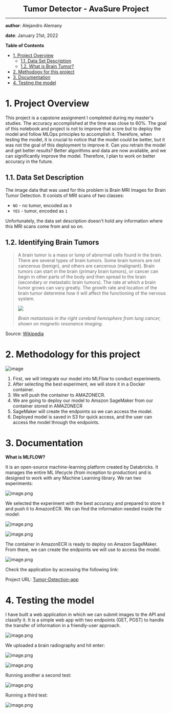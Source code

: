 **<center><font size=5>Tumor Detector - AvaSure Project</font></center>**
***
**author**: Alejandro Alemany

**date**: January 21st, 2022

**Table of Contents**
- <a href='#intro'>1. Project Overview</a> 
    - <a href='#dataset'>1.1. Data Set Description</a>
    - <a href='#tumor'>1.2. What is Brain Tumor?</a>
- <a href='#env'>2. Methodogy for this project</a>
- <a href='#import'>3. Documentation</a>
- <a href='#test'>4. Testing the model</a>

# <a id='intro'>1. Project Overview</a>

This project is a capstone assignment I completed during my master's studies. The accuracy accomplished at the time was close to 60%. 
The goal of this notebook and project is not to improve that score but to deploy the model and follow MLOps principles to accomplish it. Therefore, when testing the model, it is crucial to notice that the model could be better, but it was not the goal of this deployment to improve it. 
Can you retrain the model and get better results? Better algorithms and data are now available, and we can significantly improve the model. Therefore, I plan to work on better accuracy in the future.

## <a id='dataset'>1.1. Data Set Description</a>

The image data that was used for this problem is Brain MRI Images for Brain Tumor Detection. It conists of MRI scans of two classes:

* `NO` - no tumor, encoded as `0`
* `YES` - tumor, encoded as `1`

Unfortunately, the data set description doesn't hold any information where this MRI scans come from and so on.

## <a id='tumor'>1.2. Identifying Brain Tumors</a>

> A brain tumor is a mass or lump of abnormal cells found in the brain. There are several types of brain tumors. Some brain tumors are not cancerous (benign), and others are cancerous (malignant). Brain tumors can start in the brain (primary brain tumors), or cancer can begin in other parts of the body and then spread to the brain (secondary or metastatic brain tumors). The rate at which a brain tumor grows can vary greatly. The growth rate and location of the brain tumor determine how it will affect the functioning of the nervous system.
>
> ![](https://upload.wikimedia.org/wikipedia/commons/5/5f/Hirnmetastase_MRT-T1_KM.jpg)
>
> *Brain metastasis in the right cerebral hemisphere from lung cancer, shown on magnetic resonance imaging.*

Source: [Wikipedia](https://en.wikipedia.org/wiki/Brain_tumor)

# <a id='env'>2. Methodology for this project</a>

![image](https://user-images.githubusercontent.com/55760198/213964743-5f399f57-867f-4f67-8e85-99d64da8c19f.png)

1. First, we will integrate our model into MLFlow to conduct experiments. 
2. After selecting the best experiment, we will store it in a Docker container.
3. We will push the container to AMAZONECR.
4. We are going to deploy our model to Amazon SageMaker from our container stored in AMAZONECR
5. SageMaker will create the endpoints so we can access the model. 
6. Deployed model is saved in S3 for quick access, and the user can access the model through the endpoints. 

# <a id='import'>3. Documentation</a>

**What is MLFLOW?**

It is an open-source machine-learning platform created by Databricks. It manages the entire ML lifecycle (from inception to production) and is designed to work with any Machine Learning library.
We ran two experiments:

![image.png](attachment:image.png)

We selected the experiment with the best accuracy and prepared to store it and push it to AmazonECR. We can find the information needed inside the model:

![image.png](attachment:image.png)

![image.png](attachment:image.png)

The container in AmazonECR is ready to deploy on Amazon SageMaker. From there, we can create the endpoints we will use to access the model.

![image.png](attachment:image.png)

Check the application by accessing the following link:

Project URL: [Tumor-Detection-app](https://en.wikipedia.org/wiki/Brain_tumor)

# <a id='test'>4. Testing the model</a>

I have built a web application in which we can submit images to the API and classify it. It is a simple web app with two endpoints (GET, POST) to handle the transfer of information in a friendly-user approach. 

![image.png](attachment:image.png)

We uploaded a brain radiography and hit enter:

![image.png](attachment:image.png)

![image.png](attachment:image.png)

Running another a second test:

![image.png](attachment:image.png)

Running a third test:

![image.png](attachment:image.png)


```python

```
